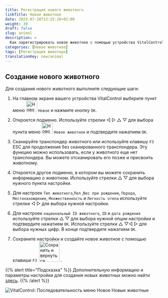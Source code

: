 ```yaml
---
title: Регистрация нового животного
linkTitle: Новое животное
date: 2023-07-28T13:25:28+02:00
weight: 30
draft: false
slug: animal
description: >
  Как зарегистрировать новое животное с помощью устройства VitalControl.
categories: [Новое животное]
tags: [Регистрация животных]
translationKey: new/animal
---
```

## Создание нового животного

Для создания нового животного выполните следующие шаги:

1. На главном экране вашего устройства VitalControl выберите пункт меню <img src="/icons/main/new-animal.svg" width="35" align="bottom" alt="Новое животное" /> `Новое` и нажмите кнопку `OK`.

2. Откроется подменю. Используйте стрелки ◁ ▷ △ ▽ для выбора пункта меню <img src="/icons/main/new-animal.svg" width="35" align="bottom" alt="Новое животное" /> `Новое животное` и подтвердите нажатием `OK`.

3. Сканируйте транспондер животного или используйте клавишу `F3` ESC для продолжения без сканированного транспондера. Эту функцию можно использовать, если у животного еще нет транспондера. Вы можете отсканировать его позже и присвоить животному.

4. Откроется другое подменю, в котором вы можете сохранить информацию о животном. Используйте стрелки △ ▽ для выбора нужного пункта настройки.

5. Для настроек `Тип животного`,`Пол` ,`Вес при рождении`, `Порода`, `Местонахождение`, `Множественность` и `Легкость отела` используйте стрелки ◁ ▷ для выбора нужной настройки.

6. Для настроек `национальный ID животного`, `ID` и `дата рождения` используйте стрелки △ ▽ для выбора нужной опции настройки и подтвердите нажатием `OK`. Используйте стрелки △ ▽◁ ▷ для выбора нужных цифр. В конце подтвердите нажатием `OK`.

7. Сохраните настройки и создайте новое животное с помощью клавиши `F3` &nbsp;<img src="/icons/footer/save_exit.svg" width="65" align="bottom" alt="Сохранить и вернуться" />&nbsp;.

{{% alert title="Подсказка" %}}
Дополнительную информацию и параметры настройки для создания новых животных можно найти [здесь](../../settings/animal-registration/).
{{% /alert %}}

   ![VitalControl: Последовательность меню Новое Новые животные](../images/new.png "Создание нового животного")
